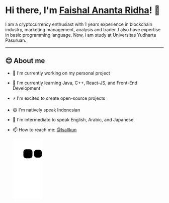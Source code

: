 <!-- markdownlint-disable MD033 MD042-->

# Hi there, I'm **[Faishal Ananta Ridha](https://isallkun.my.id)**! 👋

I am a cryptocurrency enthusiast with 1 years experience in blockchain industry, marketing management, analysis and trader. I also have expertise in basic programming language. Now, i am study at Universitas Yudharta Pasuruan.

---

## **😊 About me**

- 🔭 I'm currently working on my personal project
- 🌱 I'm currently learning Java, C++, React-JS, and Front-End Development
- ⚡ I'm excited to create open-source projects
- 😄 I'm natively speak Indonesian 
- 🧐 I'm intermediate to speak English, Arabic, and Japanese 
- 📫 How to reach me: [@Isallkun](https://twitter.com/Isallkun)

  ![Snake animation](https://github.com/SantriInsyaf/SantriInsyaf/blob/output/github-contribution-grid-snake.svg#gh-dark-mode-only)
  
</div>

